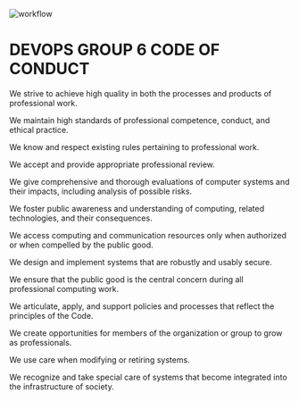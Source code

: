![workflow](https://github.com/<devopsteamgroup6>/<devops-group6>/actions/workflows/main.yml/badge.svg)
 # DEVOPS GROUP 6 CODE OF CONDUCT 
 
 We strive to achieve high quality in both the processes and products of professional work.
 
 We maintain high standards of professional competence, conduct, and ethical practice.
 
 We know and respect existing rules pertaining to professional work.
 
 We accept and provide appropriate professional review.
 
 We give comprehensive and thorough evaluations of computer systems and their impacts, including analysis of possible risks.
 
 We foster public awareness and understanding of computing, related technologies, and their consequences.
 
 We access computing and communication resources only when authorized or when compelled by the public good.
 
 We design and implement systems that are robustly and usably secure.
 
 We ensure that the public good is the central concern during all professional computing work.
 
 We articulate, apply, and support policies and processes that reflect the principles of the Code.
 
 We create opportunities for members of the organization or group to grow as professionals.
 
 We use care when modifying or retiring systems.
 
 We recognize and take special care of systems that become integrated into the infrastructure of society.

